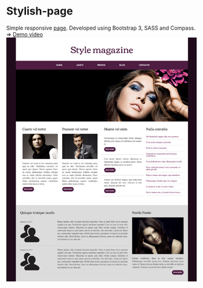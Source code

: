 # Stylish-page
Simple responsive [page](https://atanyday.github.io/Stylish-page/). Developed using Bootstrap 3, SASS and Compass. 
<br>
=> [Demo video](https://youtu.be/fQmimgyMMwQ?list=PLfslS7IBS7XccqD7Yet2KDusjarx1G2Lv)
<br>
![Picture](Main.jpg)

